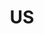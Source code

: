 ---
pid: ch365
title: US
location_transcription: Very public place but no tourist spot
coordinates: "[-75.164090461693, 39.95251871626]"
zipcode: 
gen_neighborhood: 
neighborhood: 
outside_phl: 
age: 
age_range: 
instagram: 
image_file_name: ch_365.jpg
proposal_transcription: For mural arts. An interactive mural that everyone/anyone
  can manipulate. Like a blank grid that each person can fill (paint/write/post) what
  they believe is Philly.
topic: 
topic_summary: 0, 0
type: 2D,Interactive,Mural
keywords_other: 
credit: Anna Mucci
image_labels: 
twitter: 
facebook: 
permalink: "/monuments/ch365/"
layout: item-page
---